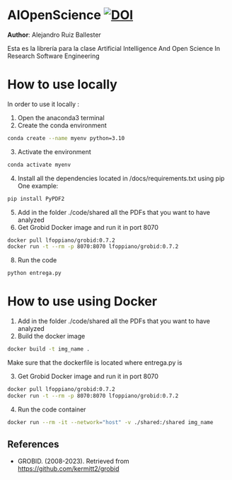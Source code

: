 # AIOpenScience [![DOI](https://zenodo.org/badge/599211911.svg)](https://zenodo.org/badge/latestdoi/599211911)

**Author**: Alejandro Ruiz Ballester

Esta es la librería para la clase Artificial Intelligence And Open Science In Research Software Engineering

# How to use locally 

In order to use it locally :

1) Open the anaconda3 terminal 
2) Create the conda environment
```bash
conda create --name myenv python=3.10
```
3) Activate the environment 
```bash
conda activate myenv 
```
4) Install all the dependencies located in /docs/requirements.txt using pip
One example:
```bash
pip install PyPDF2 
```
5) Add in the folder ./code/shared all the PDFs that you want to have analyzed 
6) Get Grobid Docker image and run it in port 8070
```bash
docker pull lfoppiano/grobid:0.7.2
docker run -t --rm -p 8070:8070 lfoppiano/grobid:0.7.2
```
8) Run the code
```bash
python entrega.py
```
# How to use using Docker 

1) Add in the folder ./code/shared all the PDFs that you want to have analyzed 
2) Build the docker image
```bash
docker build -t img_name .
```
Make sure that the dockerfile is located where entrega.py is

3) Get Grobid Docker image and run it in port 8070
```bash
docker pull lfoppiano/grobid:0.7.2
docker run -t --rm -p 8070:8070 lfoppiano/grobid:0.7.2
```
4) Run the code container 
```bash
docker run --rm -it --network="host" -v ./shared:/shared img_name
```
## References

- GROBID. (2008-2023). Retrieved from https://github.com/kermitt2/grobid
